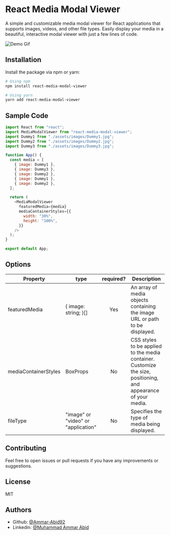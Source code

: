 # React Media Modal Viewer

A simple and customizable media modal viewer for React applications that supports images, videos, and other file types. Easily display your media in a beautiful, interactive modal viewer with just a few lines of code.

![Demo Gif](https://github.com/user-attachments/assets/201eadf4-d17d-47ec-a312-dbf2199ff1b2)

## Installation

Install the package via npm or yarn:

```bash
# Using npm
npm install react-media-modal-viewer

# Using yarn
yarn add react-media-modal-viewer

```

## Sample Code

```js
import React from "react";
import MediaModalViewer from "react-media-modal-viewer";
import Dummy1 from "./assets/images/Dummy1.jpg";
import Dummy2 from "./assets/images/Dummy2.jpg";
import Dummy3 from "./assets/images/Dummy3.jpg";

function App() {
  const media = [
    { image: Dummy1 },
    { image: Dummy3 },
    { image: Dummy2 },
    { image: Dummy1 },
    { image: Dummy2 },
  ];

  return (
    <MediaModalViewer
      featuredMedia={media}
      mediaContainerStyles={{
        width: "30%",
        height: "100%",
      }}
    />
  );
}

export default App;
```

## Options

| Property             | type                                | required? | Description                                                                                                     |
| -------------------- | ----------------------------------- | :-------: | --------------------------------------------------------------------------------------------------------------- |
| featuredMedia        | { image: string; }[]                |    Yes    | An array of media objects containing the image URL or path to be displayed.                                     |
| mediaContainerStyles | BoxProps                            |    No     | CSS styles to be applied to the media container. Customize the size, positioning, and appearance of your media. |
| fileType             | "image" or "video" or "application" |    No     | Specifies the type of media being displayed.                                                                    |

## Contributing

Feel free to open issues or pull requests if you have any improvements or suggestions.

## License

MIT

## Authors

- Github: [@Ammar-Abid92](https://github.com/Ammar-Abid92)
- Linkedin: [@Muhammad Ammar Abid](https://www.linkedin.com/in/muhammad-ammar-abid-7645951b7/)
